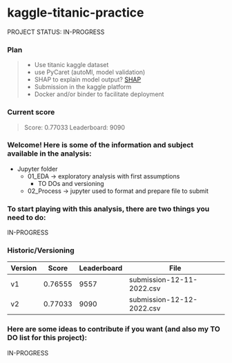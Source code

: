 # kaggle-titanic-practice
PROJECT STATUS: IN-PROGRESS

### Plan
> - Use titanic kaggle dataset
> - use PyCaret (autoMl, model validation)
> - SHAP to explain model output? [SHAP](https://github.com/slundberg/shap)
> - Submission in the kaggle platform
> - Docker and/or binder to facilitate deployment

### Current score
> Score: 0.77033
> Leaderboard: 9090

### Welcome! Here is some of the information and subject available in the analysis:
- Jupyter folder
    - 01_EDA -> exploratory analysis with first assumptions
        - TO DOs and versioning
    - 02_Process -> jupyter used to format and prepare file to submit

### To start playing with this analysis, there are two things you need to do:
IN-PROGRESS

### Historic/Versioning
|Version|Score|Leaderboard|File|
|-------|-----|-----------|----|
|v1|0.76555|9557|submission-12-11-2022.csv|
|v2|0.77033|9090|submission-12-12-2022.csv|

### Here are some ideas to contribute if you want (and also my TO DO list for this project):
IN-PROGRESS
